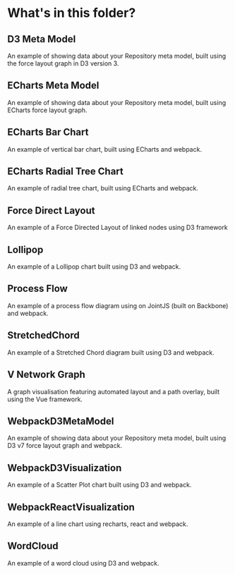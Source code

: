# What's in this folder?

## D3 Meta Model

An example of showing data about your Repository meta model, built using the force layout graph in D3 version 3.

## ECharts Meta Model

An example of showing data about your Repository meta model, built using ECharts force layout graph.

## ECharts Bar Chart

An example of vertical bar chart, built using ECharts and webpack.

## ECharts Radial Tree Chart

An example of radial tree chart, built using ECharts and webpack.

## Force Direct Layout

An example of a Force Directed Layout of linked nodes using D3 framework

## Lollipop

An example of a Lollipop chart built using D3 and webpack.

## Process Flow

An example of a process flow diagram using on JointJS (built on Backbone) and webpack.

## StretchedChord

An example of a Stretched Chord diagram built using D3 and webpack.

## V Network Graph

A graph visualisation featuring automated layout and a path overlay, built using the Vue framework. 

## WebpackD3MetaModel

An example of showing data about your Repository meta model, built using D3 v7 force layout graph and webpack.

## WebpackD3Visualization

An example of a Scatter Plot chart built using D3 and webpack.

## WebpackReactVisualization

An example of a line chart using recharts, react and webpack.

## WordCloud

An example of a word cloud using D3 and webpack.
